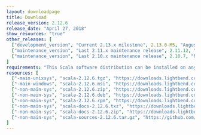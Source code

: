 ```yaml
---
layout: downloadpage
title: Download
release_version: 2.12.6
release_date: "April 27, 2018"
show_resources: "true"
other_releases: [
  ["development_version", "Current 2.13.x milestone", 2.13.0-M5, "August 30, 2018"],
  ["maintenance_version", "Last 2.11.x maintenance release", 2.11.12, "November 9, 2017"],
  ["maintenance_version", "Last 2.10.x maintenance release", 2.10.7, "November 9, 2017"]
]
requirements: "This Scala software distribution can be installed on any Unix-like or Windows system. It requires Java 8 or later, available <a href='http://www.java.com/'>here</a>."
resources: [
  ["-main-unixsys", "scala-2.12.6.tgz", "https://downloads.lightbend.com/scala/2.12.6/scala-2.12.6.tgz", "Mac OS X, Unix, Cygwin", "19.39M"],
  ["-main-windows", "scala-2.12.6.msi", "https://downloads.lightbend.com/scala/2.12.6/scala-2.12.6.msi", "Windows (msi installer)", "123.67M"],
  ["-non-main-sys", "scala-2.12.6.zip", "https://downloads.lightbend.com/scala/2.12.6/scala-2.12.6.zip", "Windows", "19.43M"],
  ["-non-main-sys", "scala-2.12.6.deb", "https://downloads.lightbend.com/scala/2.12.6/scala-2.12.6.deb", "Debian", "143.99M"],
  ["-non-main-sys", "scala-2.12.6.rpm", "https://downloads.lightbend.com/scala/2.12.6/scala-2.12.6.rpm", "RPM package", "123.98M"],
  ["-non-main-sys", "scala-docs-2.12.6.txz", "https://downloads.lightbend.com/scala/2.12.6/scala-docs-2.12.6.txz", "API docs", "53.14M"],
  ["-non-main-sys", "scala-docs-2.12.6.zip", "https://downloads.lightbend.com/scala/2.12.6/scala-docs-2.12.6.zip", "API docs", "107.37M"],
  ["-non-main-sys", "scala-sources-2.12.6.tar.gz", "https://github.com/scala/scala/archive/v2.12.6.tar.gz", "Sources", ""]
]
---
```

